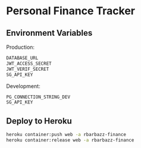 # Personal Finance Tracker

## Environment Variables

Production:

```bash
DATABASE_URL
JWT_ACCESS_SECRET
JWT_VERIF_SECRET
SG_API_KEY
```

Development:

```bash
PG_CONNECTION_STRING_DEV
SG_API_KEY
```

## Deploy to Heroku

```bash
heroku container:push web -a rbarbazz-finance
heroku container:release web -a rbarbazz-finance
```
